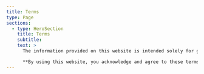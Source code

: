 ```yaml
---
title: Terms
type: Page
sections:
  - type: HeroSection
    title: Terms
    subtitle:
    text: >
      The information provided on this website is intended solely for general informational purposes and doesn't provide legal advice. While we strive to ensure accuracy, we do not guarantee the completeness, reliability, or applicability of the visa days calculation. This tool is not intended to provide legal or official consultation. Users are fully responsible for verifying the accuracy of their stay and adhering to any relevant immigration regulations. We do not assume any liability for any consequences that may arise from the use of this tool.

      **By using this website, you acknowledge and agree to these terms.**
---
```

